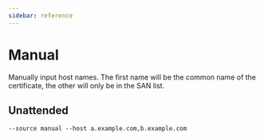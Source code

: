 ```yaml
---
sidebar: reference
---
```


# Manual
Manually input host names. The first name will be the common name of the certificate, the other will only be in the SAN list.

## Unattended 
`--source manual --host a.example.com,b.example.com`